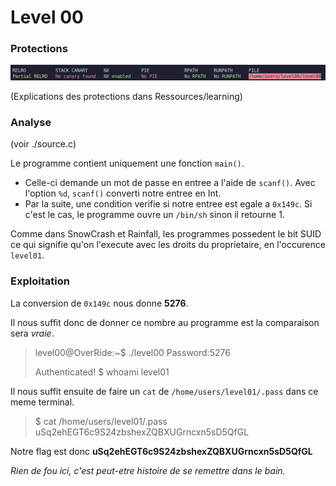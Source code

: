 # Level 00

### Protections

![](Ressources/protections.png)

(Explications des protections dans Ressources/learning)



### Analyse

(voir ./source.c)

Le programme contient uniquement une fonction `main()`.

* Celle-ci demande un mot de passe en entree a l'aide de `scanf()`. Avec l'option `%d`, `scanf()` converti notre entree en Int.
* Par la suite, une condition verifie si notre entree est egale a `0x149c`. Si c'est le cas, le programme ouvre un `/bin/sh` sinon il retourne 1.

Comme dans SnowCrash et Rainfall, les programmes possedent le bit SUID ce qui signifie qu'on l'execute avec les droits du proprietaire, en l'occurence `level01`.



### Exploitation

La conversion de `0x149c` nous donne **5276**.

Il nous suffit donc de donner ce nombre au programme est la comparaison sera *vraie*.

> level00@OverRide:~$ ./level00
> Password:5276
>
> Authenticated!
> $ whoami
> level01

Il nous suffit ensuite de faire un `cat` de `/home/users/level01/.pass` dans ce meme terminal.

> $ cat /home/users/level01/.pass
> uSq2ehEGT6c9S24zbshexZQBXUGrncxn5sD5QfGL

Notre flag est donc **uSq2ehEGT6c9S24zbshexZQBXUGrncxn5sD5QfGL**

*Rien de fou ici, c'est peut-etre histoire de se remettre dans le bain.*
